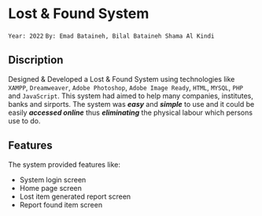 # Lost & Found System

`Year: 2022` `By: Emad Bataineh, Bilal Bataineh Shama Al Kindi`

## Discription

Designed & Developed a Lost & Found System using technologies like `XAMPP`, `Dreamweaver`, `Adobe Photoshop`, `Adobe Image Ready`, `HTML`, `MYSQL`, `PHP` and `JavaScript`. This system had aimed to help many companies, institutes, banks and sirports. The system was ***easy*** and ***simple*** to use and it could be easily ***accessed online*** thus ***eliminating*** the physical labour which persons use to do.

## Features
The system provided features like:
+ System login screen
+ Home page screen
+ Lost item generated report screen
+ Report found item screen
